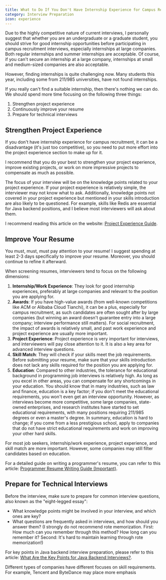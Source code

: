 ```yaml
---
title: What to Do If You Don't Have Internship Experience for Campus Recruitment?
category: Interview Preparation
icon: experience
---
```


Due to the highly competitive nature of current interviews, I personally suggest that whether you are an undergraduate or a graduate student, you should strive for good internship opportunities before participating in campus recruitment interviews, especially internships at large companies. Both regular internships and summer internships are acceptable. Of course, if you can't secure an internship at a large company, internships at small and medium-sized companies are also acceptable.

However, finding internships is quite challenging now. Many students this year, including some from 211/985 universities, have not found internships.

If you really can't find a suitable internship, then there's nothing we can do. We should spend more time focusing on the following three things:

1. Strengthen project experience
1. Continuously improve your resume
1. Prepare for technical interviews

## Strengthen Project Experience

If you don't have internship experience for campus recruitment, it can be a disadvantage (it's just too competitive), so you need to put more effort into the project experience section to make up for it.

I recommend that you do your best to strengthen your project experience, improve existing projects, or work on more impressive projects to compensate as much as possible.

The focus of your interview will be on the knowledge points related to your project experience. If your project experience is relatively simple, the interviewer may not know what to ask. Additionally, knowledge points not covered in your project experience but mentioned in your skills introduction are also likely to be questioned. For example, skills like Redis are essential for Java backend positions, and I believe most interviewers will ask about them.

I recommend reading this article on the website: [Project Experience Guide](https://javaguide.cn/interview-preparation/project-experience-guide.html).

## **Improve Your Resume**

You must, must, must pay attention to your resume! I suggest spending at least 2-3 days specifically to improve your resume. Moreover, you should continue to refine it afterward.

When screening resumes, interviewers tend to focus on the following dimensions:

1. **Internship/Work Experience**: They look for good internship experiences, preferably at large companies and relevant to the position you are applying for.
1. **Awards**: If you have high-value awards (from well-known competitions like ACM or Alibaba Cloud Tianchi), it can be a plus, especially for campus recruitment, as such candidates are often sought after by large companies (but winning an award doesn't guarantee entry into a large company; interview performance still matters). For social recruitment, the impact of awards is relatively small, and past work experience and project experience are usually more important.
1. **Project Experience**: Project experience is very important for interviews, and interviewers will pay close attention to it. It is also a key area for advanced interview questions.
1. **Skill Match**: They will check if your skills meet the job requirements. Before submitting your resume, make sure that your skills introduction does not lack any skills required for the position you are applying for.
1. **Education**: Compared to other industries, the tolerance for educational background in programming job interviews is relatively high. As long as you excel in other areas, you can compensate for any shortcomings in your education. You should know that in many industries, such as law and finance, education is a key factor; if you don't meet the educational requirements, you won't even get an interview opportunity. However, as interviews become more competitive, some large companies, state-owned enterprises, and research institutes have started to set educational requirements, with many positions requiring 211/985 degrees or even a master's degree. In summary, education is hard to change; if you come from a less prestigious school, apply to companies that do not have strict educational requirements and work on improving your other hard skills.

For most job seekers, internship/work experience, project experience, and skill match are more important. However, some companies may still filter candidates based on education.

For a detailed guide on writing a programmer's resume, you can refer to this article: [Programmer Resume Writing Guide (Important)](https://javaguide.cn/interview-preparation/resume-guide.html).

## **Prepare for Technical Interviews**

Before the interview, make sure to prepare for common interview questions, also known as the "eight-legged essay":

- What knowledge points might be involved in your interview, and which ones are key?
- What questions are frequently asked in interviews, and how should you answer them? (I strongly do not recommend rote memorization. First: How much can you remember through this method? How long can you remember it? Second: It's hard to maintain learning through rote memorization!)

For key points in Java backend interview preparation, please refer to this article: [What Are the Key Points for Java Backend Interviews?](https://javaguide.cn/interview-preparation/key-points-of-interview.html).

Different types of companies have different focuses on skill requirements. For example, Tencent and ByteDance may place more emphasis
